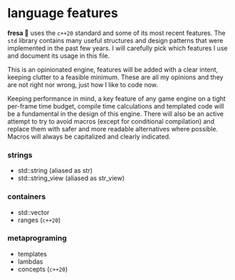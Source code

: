 # language features

**fresa :strawberry:** uses the `c++20` standard and some of its most recent features. The `std` library contains many useful structures and design patterns that were implemented in the past few years. I will carefully pick which features I use and document its usage in this file.

This is an opinionated engine, features will be added with a clear intent, keeping clutter to a feasible minimum. These are all my opinions and they are not right nor wrong, just how I like to code now.

Keeping performance in mind, a key feature of any game engine on a tight per-frame time budget, compile time calculations and templated code will be a fundamental in the design of this engine. There will also be an active attempt to try to avoid macros (except for conditional compilation) and replace them with safer and more readable alternatives where possible. Macros will always be capitalized and clearly indicated.

### strings

- std::string (aliased as str)
- std::string_view (aliased as str_view)

### containers

- std::vector
- ranges (`c++20`)

### metaprograming

- templates
- lambdas
- concepts (`c++20`)

